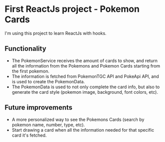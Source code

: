 # First ReactJs project - Pokemon Cards

I'm using this project to learn ReactJs with hooks.

## Functionality

* The PokemonService receives the amount of cards to show, and return all the information from the Pokemons and Pokemon Cards starting from the first pokemon.
* The information is fetched from PokemonTGC API and PokeApi API, and is used to create the PokemonData.
* The PokemonData is used to not only complete the card info, but also to generate the card style (pokemon image, background, font colors, etc).

## Future improvements

* A more personalized way to see the Pokemons Cards (search by pokemon name, number, type, etc).
* Start drawing a card when all the information needed for that specific card it's fetched.

